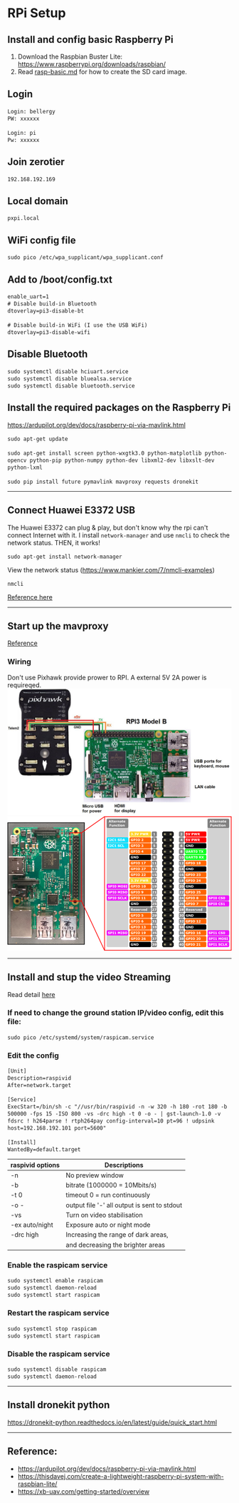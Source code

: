 # RPi Setup

## Install and config basic Raspberry Pi
1. Download the Raspbian Buster Lite: https://www.raspberrypi.org/downloads/raspbian/
2. Read [rasp-basic.md](../rpi/basic-setup.md) for how to create the SD card image.

## Login
    Login: bellergy
    PW: xxxxxx

    Login: pi
    Pw: xxxxxx

## Join zerotier
    192.168.192.169

## Local domain
    pxpi.local

## WiFi config file
    sudo pico /etc/wpa_supplicant/wpa_supplicant.conf

## Add to /boot/config.txt
    enable_uart=1
    # Disable build-in Bluetooth
    dtoverlay=pi3-disable-bt

    # Disable build-in WiFi (I use the USB WiFi)
    dtoverlay=pi3-disable-wifi

## Disable Bluetooth
    sudo systemctl disable hciuart.service
    sudo systemctl disable bluealsa.service
    sudo systemctl disable bluetooth.service

## Install the required packages on the Raspberry Pi
https://ardupilot.org/dev/docs/raspberry-pi-via-mavlink.html

    sudo apt-get update

    sudo apt-get install screen python-wxgtk3.0 python-matplotlib python-opencv python-pip python-numpy python-dev libxml2-dev libxslt-dev python-lxml

    sudo pip install future pymavlink mavproxy requests dronekit

---
## Connect Huawei E3372 USB 
The Huawei E3372 can plug & play, but don't know why the rpi can't connect Internet with it. I install `network-manager` and use `nmcli` to check the network status. THEN, it works!

    sudo apt-get install network-manager

View the network status (https://www.mankier.com/7/nmcli-examples)

    nmcli

[Reference here](https://bkjaya.wordpress.com/2018/09/05/internet-connection-to-raspberry-pi-3-raspbian-stretch-with-a-4g-huawei-mobile-broadband-lte-usb-stick-huawei-e3372-using-wvdial/)


---
## Start up the mavproxy
[Reference](https://ardupilot.org/dev/docs/raspberry-pi-via-mavlink.html)

### Wiring
Don't use Pixhawk provide prower to RPI. A external 5V 2A power is requireqed.
![](images/direct-cable.jpg)
![](images/rp2_pinout.png)



---
## Install and stup the video Streaming
Read detail [here](../rpi/video-streaming.md) 

### If need to change the ground station IP/video config, edit this file:

    sudo pico /etc/systemd/system/raspicam.service

### Edit the config

    [Unit]
    Description=raspivid
    After=network.target

    [Service]
    ExecStart=/bin/sh -c "//usr/bin/raspivid -n -w 320 -h 180 -rot 180 -b 500000 -fps 15 -ISO 800 -vs -drc high -t 0 -o - | gst-launch-1.0 -v fdsrc ! h264parse ! rtph264pay config-interval=10 pt=96 ! udpsink host=192.168.192.101 port=5600"

    [Install]
    WantedBy=default.target

| raspivid options | Descriptions                                 |
| ---------------- | -------------------------------------------- |
| -n               | No preview window                            |
| -b               | bitrate (1000000 = 10Mbits/s)                |
| -t 0             | timeout 0 = run continuously                 |
| -o -             | output file '-' all output is sent to stdout |
| -vs              | Turn on video stabilisation                  |
| -ex auto/night   | Exposure auto or night mode                  |
| -drc high        | Increasing the range of dark areas,          |
|                  | and decreasing the brighter areas            |

### Enable the raspicam service

    sudo systemctl enable raspicam
    sudo systemctl daemon-reload
    sudo systemctl start raspicam

### Restart the raspicam service

    sudo systemctl stop raspicam
    sudo systemctl start raspicam

### Disable the raspicam service

    sudo systemctl disable raspicam
    sudo systemctl daemon-reload

---
## Install dronekit python
https://dronekit-python.readthedocs.io/en/latest/guide/quick_start.html

---
## Reference:
- https://ardupilot.org/dev/docs/raspberry-pi-via-mavlink.html
- https://thisdavej.com/create-a-lightweight-raspberry-pi-system-with-raspbian-lite/
- https://xb-uav.com/getting-started/overview
